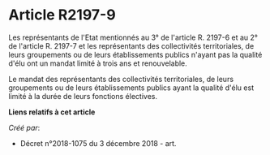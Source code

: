 # Article R2197-9

Les représentants de l'Etat mentionnés au 3° de l'article R. 2197-6 et au 2° de l'article R. 2197-7 et les représentants des
collectivités territoriales, de leurs groupements ou de leurs établissements publics n'ayant pas la qualité d'élu ont un
mandat limité à trois ans et renouvelable.

Le mandat des représentants des collectivités territoriales, de leurs groupements ou de leurs établissements publics ayant la
qualité d'élu est limité à la durée de leurs fonctions électives.

**Liens relatifs à cet article**

_Créé par_:

  - Décret n°2018-1075 du 3 décembre 2018 - art.

